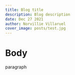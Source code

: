 ```yaml
---
title: Blog title
description: Blog description
date: Dec 27 2021
author: Norvillie Villaruel
cover_image: posts/test.jpg
---
```

# Body 

paragraph